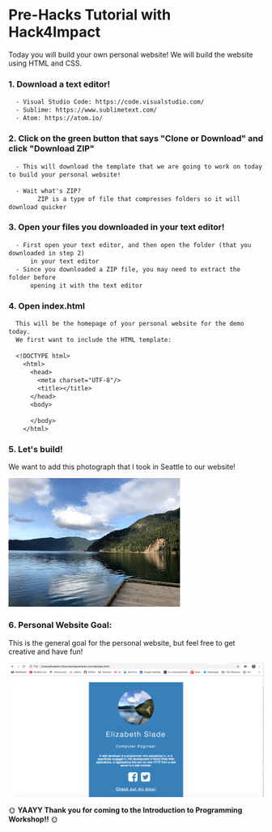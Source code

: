 # Pre-Hacks Tutorial with Hack4Impact 
Today you will build your own personal website! We will build the website using HTML and CSS. 

### 1. Download a text editor!
      - Visual Studio Code: https://code.visualstudio.com/
      - Sublime: https://www.sublimetext.com/
      - Atom: https://atom.io/
      
### 2. Click on the green button that says "Clone or Download" and click "Download ZIP"
      - This will download the template that we are going to work on today to build your personal website!
      
      - Wait what's ZIP?
            ZIP is a type of file that compresses folders so it will download quicker
 
### 3. Open your files you downloaded in your text editor!   
      - First open your text editor, and then open the folder (that you downloaded in step 2) 
          in your text editor   
      - Since you downloaded a ZIP file, you may need to extract the folder before 
          opening it with the text editor 
      
      
### 4. Open index.html
      This will be the homepage of your personal website for the demo today. 
      We first want to include the HTML template:
      
      <!DOCTYPE html>
        <html>
          <head>
            <meta charset="UTF-8"/>
            <title></title>
          </head>
          <body>

          </body>
        </html>
 
 ### 5. Let's build!
We want to add this photograph that I took in Seattle to our website!

![Screenshot](IMG_1965.jpg) 
### 6. Personal Website Goal:
This is the general goal for the personal website, but feel free to get creative and have fun! 
 
![Screenshot](Example.png)   
     

 :sun_with_face: **YAAYY Thank you for coming to the Introduction to Programming Workshop!!** :sun_with_face:
